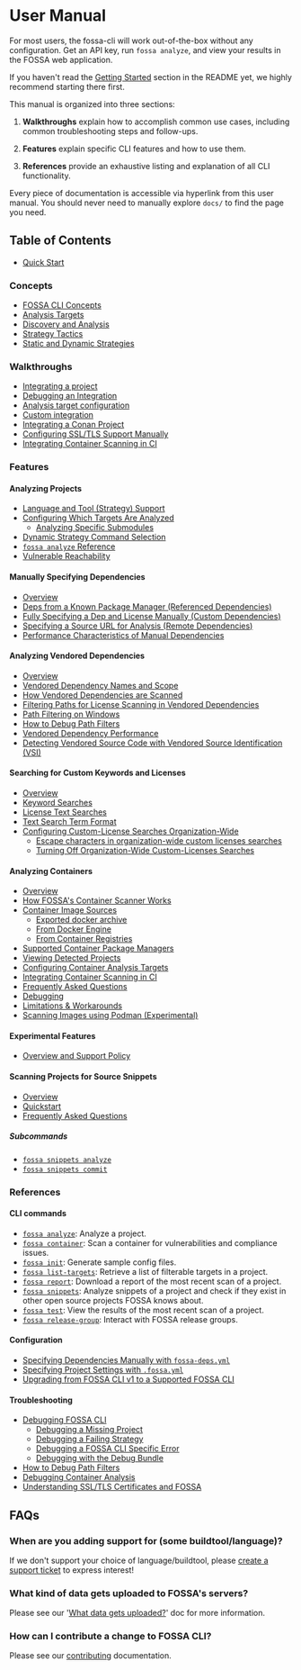 # User Manual

For most users, the fossa-cli will work out-of-the-box without any configuration. Get an API key, run `fossa analyze`, and view your results in the FOSSA web application.

If you haven't read the [Getting Started](../README.md#getting-started) section in the README yet, we highly recommend starting there first.

This manual is organized into three sections:

<!-- 1. **Concepts** explain the intent and mechanics behind FOSSA concepts (e.g. how FOSSA thinks about "projects" or "dependencies"), including important nuances and subtleties. -->

1. **Walkthroughs** explain how to accomplish common use cases, including common troubleshooting steps and follow-ups.

2. **Features** explain specific CLI features and how to use them.

3. **References** provide an exhaustive listing and explanation of all CLI functionality.

Every piece of documentation is accessible via hyperlink from this user manual. You should never need to manually explore `docs/` to find the page you need.

## Table of Contents

<!-- 1. [Concepts](#concepts) -->
<!-- ## Concepts

Concept guides explain the nuances behind how basic FOSSA primitives work. If you're looking to accomplish a specific goal, you should probably start with [Walkthroughs](#walkthroughs), but if you come across confusing behavior, understanding Concepts can help you debug what's going on.

- [The FOSSA ontology: Projects, Revisions, Analyses, and Targets](./concepts/ontology.md)
- [What is a Dependency?](./concepts/dependencies.md)
- [Locators, Project Identity, and Dependency Identity](./concepts/locators-and-identity.md)
- [Lifecycle of an Analysis](./concepts/analysis-and-analyzers.md)
-->

- [Quick Start](./walkthroughs/integrating.md)

### Concepts

- [FOSSA CLI Concepts](./concepts/analysis-and-analyzers.md)
- [Analysis Targets](./concepts/analysis-and-analyzers.md#analysis-targets)
- [Discovery and Analysis](./concepts/analysis-and-analyzers.md#discovery-and-analysis)
- [Strategy Tactics](./concepts/analysis-and-analyzers.md#tactics)
- [Static and Dynamic Strategies](./references/strategies/README.md#static-and-dynamic-strategies)

### Walkthroughs

- [Integrating a project](./walkthroughs/integrating.md)
- [Debugging an Integration](./references/debugging/README.md)
- [Analysis target configuration](./walkthroughs/analysis-target-configuration.md)
- [Custom integration](./walkthroughs/custom-integrating-with-bower-example.md)
- [Integrating a Conan Project](./walkthroughs/conan.md)
- [Configuring SSL/TLS Support Manually](./walkthroughs/ssl-cert.md)
- [Integrating Container Scanning in CI](./walkthroughs/container-scanning-generic-ci.md)

### Features

#### Analyzing Projects

<!-- Consider linking to each language, tool, or platform here -->
- [Language and Tool (Strategy) Support](./references/strategies/README.md)
- [Configuring Which Targets Are Analyzed](./walkthroughs/analysis-target-configuration.md)
  - [Analyzing Specific Submodules](./walkthroughs/analysis-target-configuration.md#target-filtering-for-submodules)
- [Dynamic Strategy Command Selection](./features/strategy-command-selection.md)
- [`fossa analyze` Reference](./references/subcommands/analyze.md)
- [Vulnerable Reachability](./features/vuln_reachability.md)

#### Manually Specifying Dependencies

- [Overview](./features/manual-dependencies.md)
- [Deps from a Known Package Manager (Referenced Dependencies)](./features/manual-dependencies.md#referenced-dependencies)
- [Fully Specifying a Dep and License Manually (Custom Dependencies)](./features/manual-dependencies.md#referenced-dependencies)
- [Specifying a Source URL for Analysis (Remote Dependencies)](./features/manual-dependencies.md#referenced-dependencies)
- [Performance Characteristics of Manual Dependencies](./features/manual-dependencies.md#performance)

#### Analyzing Vendored Dependencies

- [Overview](./features/vendored-dependencies.md)
- [Vendored Dependency Names and Scope](./features/vendored-dependencies.md#vendored-dependency-names-and-scope)
- [How Vendored Dependencies are Scanned](./features/vendored-dependencies.md#how-vendored-dependencies-are-scanned)
- [Filtering Paths for License Scanning in Vendored Dependencies](./features/vendored-dependencies.md#path-filtering)
- [Path Filtering on Windows](./features/vendored-dependencies.md#path-filtering-and-windows)
- [How to Debug Path Filters](./features/vendored-dependencies.md#debugging-your-path-filters)
- [Vendored Dependency Performance](./features/vendored-dependencies.md#performance)
- [Detecting Vendored Source Code with Vendored Source Identification (VSI)](./references/subcommands/analyze/detect-vendored.md)

#### Searching for Custom Keywords and Licenses

- [Overview](./features/custom-license-and-keyword-searches.md)
- [Keyword Searches](./features/custom-license-and-keyword-searches.md#keyword-searches)
- [License Text Searches](./features/custom-license-and-keyword-searches.md#custom-license-searches)
- [Text Search Term Format](./features/custom-license-and-keyword-searches.md#regular-expression-format)
- [Configuring Custom-License Searches Organization-Wide](./features/custom-license-and-keyword-searches.md#configuring-custom-license-searches-for-your-whole-organization)
  - [Escape characters in organization-wide custom licenses searches](./features/custom-license-and-keyword-searches.md#escape-characters-in-custom-license-searches-for-your-whole-organization)
  - [Turning Off Organization-Wide Custom-Licenses Searches](./features/custom-license-and-keyword-searches.md#turning-off-organization-wide-custom-licenses-searches)

#### Analyzing Containers

- [Overview](./references/subcommands/container.md)
- [How FOSSA's Container Scanner Works](./references/subcommands/container/scanner.md#documentation)
- [Container Image Sources](./references/subcommands/container/scanner.md#container-image-source)
  - [Exported docker archive](./references/subcommands/container/scanner.md#1-exported-docker-archive)
  - [From Docker Engine](./references/subcommands/container/scanner.md#2-from-docker-engine)
  - [From Container Registries](./references/subcommands/container/scanner.md#3-from-registries)
- [Supported Container Package Managers](./references/subcommands/container/scanner.md#supported-container-package-managers)
- [Viewing Detected Projects](./references/subcommands/container/scanner.md#view-detected-projects)
- [Configuring Container Analysis Targets](./references/subcommands/container/scanner.md#utilize-analysis-target-configuration)
- [Integrating Container Scanning in CI](./walkthroughs/container-scanning-generic-ci.md)
- [Frequently Asked Questions](./references/subcommands/container/scanner.md#frequently-asked-questions-faqs)
- [Debugging](./references/subcommands/container/scanner.md#debugging)
- [Limitations & Workarounds](./references/subcommands/container/scanner.md#limitations--workarounds)
- [Scanning Images using Podman (Experimental)](./references/subcommands/container/podman.md)

#### Experimental Features

- [Overview and Support Policy](./references/experimental/README.md)

#### Scanning Projects for Source Snippets

- [Overview](./references/subcommands/snippets.md)
- [Quickstart](./references/subcommands/snippets.md#quickstart)
- [Frequently Asked Questions](./references/subcommands/snippets.md#faq)

##### Subcommands

- [`fossa snippets analyze`](./references/subcommands/snippets/analyze.md)
- [`fossa snippets commit`](./references/subcommands/snippets/commit.md)

### References

#### CLI commands

- [`fossa analyze`](./references/subcommands/analyze.md): Analyze a project.
- [`fossa container`](./references/subcommands/container.md): Scan a container for vulnerabilities and compliance issues.
- [`fossa init`](./references/subcommands/init.md): Generate sample config files.
- [`fossa list-targets`](./references/subcommands/list-targets.md): Retrieve a list of filterable targets in a project.
- [`fossa report`](./references/subcommands/report.md): Download a report of the most recent scan of a project.
- [`fossa snippets`](./references/subcommands/snippets.md): Analyze snippets of a project and check if they exist in other open source projects FOSSA knows about.
- [`fossa test`](./references/subcommands/test.md): View the results of the most recent scan of a project.
- [`fossa release-group`](./references/subcommands/release-group.md): Interact with FOSSA release groups.

#### Configuration

- [Specifying Dependencies Manually with `fossa-deps.yml`](./references/files/fossa-deps.md)
- [Specifying Project Settings with `.fossa.yml`](./references/files/fossa-yml.md)
- [Upgrading from FOSSA CLI v1 to a Supported FOSSA CLI](./differences-from-v1.md)

#### Troubleshooting

- [Debugging FOSSA CLI](./references/debugging/README.md)
  - [Debugging a Missing Project](./references/debugging/README.md#debugging-a-missing-project)
  - [Debugging a Failing Strategy](./references/debugging/README.md#debugging-strategies)
  - [Debugging a FOSSA CLI Specific Error](./references/debugging/README.md#debugging-fossa-cli-operation)
  - [Debugging with the Debug Bundle](./references/debugging/README.md#debugging-with-the-debug-bundle)
- [How to Debug Path Filters](./features/vendored-dependencies.md#debugging-your-path-filters)
- [Debugging Container Analysis](./references/subcommands/container/scanner.md#debugging)
- [Understanding SSL/TLS Certificates and FOSSA](./walkthroughs/ssl-cert.md)

## FAQs

### When are you adding support for (some buildtool/language)?

If we don't support your choice of language/buildtool,
please [create a support ticket](https://support.fossa.com) to express interest!

### What kind of data gets uploaded to FOSSA's servers?

Please see our '[What data gets uploaded?](./walkthroughs/what-data-gets-uploaded.md)' doc for more information.

### How can I contribute a change to FOSSA CLI?

Please see our [contributing](./contributing/README.md) documentation.

